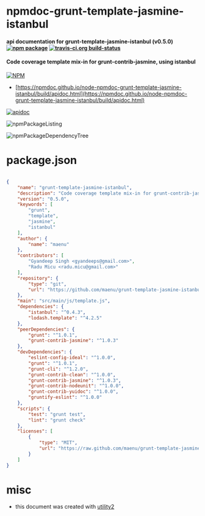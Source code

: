 # npmdoc-grunt-template-jasmine-istanbul

#### api documentation for  grunt-template-jasmine-istanbul (v0.5.0)  [![npm package](https://img.shields.io/npm/v/npmdoc-grunt-template-jasmine-istanbul.svg?style=flat-square)](https://www.npmjs.org/package/npmdoc-grunt-template-jasmine-istanbul) [![travis-ci.org build-status](https://api.travis-ci.org/npmdoc/node-npmdoc-grunt-template-jasmine-istanbul.svg)](https://travis-ci.org/npmdoc/node-npmdoc-grunt-template-jasmine-istanbul)

#### Code coverage template mix-in for grunt-contrib-jasmine, using istanbul

[![NPM](https://nodei.co/npm/grunt-template-jasmine-istanbul.png?downloads=true&downloadRank=true&stars=true)](https://www.npmjs.com/package/grunt-template-jasmine-istanbul)

- [https://npmdoc.github.io/node-npmdoc-grunt-template-jasmine-istanbul/build/apidoc.html](https://npmdoc.github.io/node-npmdoc-grunt-template-jasmine-istanbul/build/apidoc.html)

[![apidoc](https://npmdoc.github.io/node-npmdoc-grunt-template-jasmine-istanbul/build/screenCapture.buildCi.browser.%252Ftmp%252Fbuild%252Fapidoc.html.png)](https://npmdoc.github.io/node-npmdoc-grunt-template-jasmine-istanbul/build/apidoc.html)

![npmPackageListing](https://npmdoc.github.io/node-npmdoc-grunt-template-jasmine-istanbul/build/screenCapture.npmPackageListing.svg)

![npmPackageDependencyTree](https://npmdoc.github.io/node-npmdoc-grunt-template-jasmine-istanbul/build/screenCapture.npmPackageDependencyTree.svg)



# package.json

```json

{
    "name": "grunt-template-jasmine-istanbul",
    "description": "Code coverage template mix-in for grunt-contrib-jasmine, using istanbul",
    "version": "0.5.0",
    "keywords": [
        "grunt",
        "template",
        "jasmine",
        "istanbul"
    ],
    "author": {
        "name": "maenu"
    },
    "contributors": [
        "Gyandeep Singh <gyandeeps@gmail.com>",
        "Radu Micu <radu.micu@gmail.com>"
    ],
    "repository": {
        "type": "git",
        "url": "https://github.com/maenu/grunt-template-jasmine-istanbul.git"
    },
    "main": "src/main/js/template.js",
    "dependencies": {
        "istanbul": "^0.4.3",
        "lodash.template": "^4.2.5"
    },
    "peerDependencies": {
        "grunt": "^1.0.1",
        "grunt-contrib-jasmine": "^1.0.3"
    },
    "devDependencies": {
        "eslint-config-ideal": "^1.0.0",
        "grunt": "^1.0.1",
        "grunt-cli": "^1.2.0",
        "grunt-contrib-clean": "^1.0.0",
        "grunt-contrib-jasmine": "^1.0.3",
        "grunt-contrib-nodeunit": "^1.0.0",
        "grunt-contrib-yuidoc": "^1.0.0",
        "gruntify-eslint": "^1.0.0"
    },
    "scripts": {
        "test": "grunt test",
        "lint": "grunt check"
    },
    "licenses": [
        {
            "type": "MIT",
            "url": "https://raw.github.com/maenu/grunt-template-jasmine-istanbul/master/LICENSE.txt"
        }
    ]
}
```



# misc
- this document was created with [utility2](https://github.com/kaizhu256/node-utility2)
